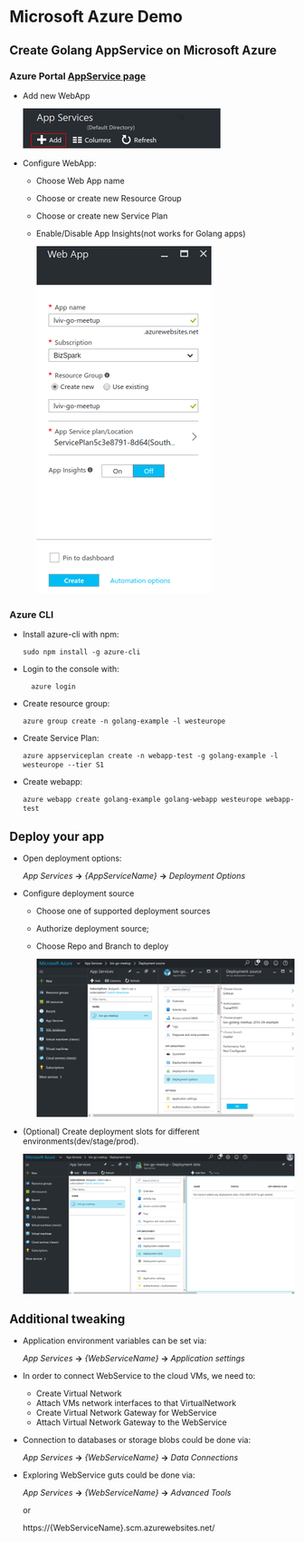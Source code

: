 # Microsoft Azure Demo

## Create Golang AppService on Microsoft Azure

### Azure Portal [AppService page](https://portal.azure.com/#create/Microsoft.WebSite)

- Add new WebApp

    ![](static/azure/1-add-webapp.png)

- Configure WebApp:
  - Choose Web App name
  - Choose or create new Resource Group
  - Choose or create new Service Plan
  - Enable/Disable App Insights(not works for Golang apps)

    ![](static/azure/2-configure-webapp.png)

### Azure CLI

- Install azure-cli with npm:

      sudo npm install -g azure-cli

- Login to the console with:

        azure login

- Create resource group:

      azure group create -n golang-example -l westeurope

- Create Service Plan:

      azure appserviceplan create -n webapp-test -g golang-example -l  westeurope --tier S1

- Create webapp:

      azure webapp create golang-example golang-webapp westeurope webapp-test



## Deploy your app

- Open deployment options:

    *App Services* **->** *{AppServiceName}* **->** *Deployment Options*

- Configure deployment source
  - Choose one of supported deployment sources
  - Authorize deployment source;
  - Choose Repo and Branch to deploy

    ![](static/azure/3-deploy-app.png)

- (Optional) Create deployment slots for different environments(dev/stage/prod).

    ![](static/azure/4-deployment-slots.png)


## Additional tweaking

- Application environment variables can be set via:

   *App Services* **->** *{WebServiceName}* **->** *Application settings*
- In order to connect WebService to the cloud VMs, we need to:
  - Create Virtual Network
  - Attach VMs network interfaces to that VirtualNetwork
  - Create Virtual Network Gateway for WebService
  - Attach Virtual Network Gateway to the WebService
- Connection to databases or storage blobs could be done via: 

   *App Services* **->** *{WebServiceName}* **->** *Data Connections*
- Exploring WebService guts could be done via:

  *App Services* **->** *{WebServiceName}* **->** *Advanced Tools*

  or

  https://{WebServiceName}.scm.azurewebsites.net/ 
